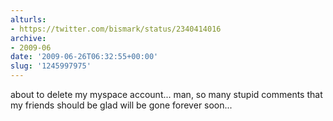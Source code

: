 ```yaml
---
alturls:
- https://twitter.com/bismark/status/2340414016
archive:
- 2009-06
date: '2009-06-26T06:32:55+00:00'
slug: '1245997975'
---
```


about to delete my myspace account... man, so many stupid comments that my friends should be glad will be gone forever soon...

